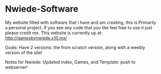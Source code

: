 Nwiede-Software
============
My website filled with software that I have and am creating, this is Primarily a personal project. If you see any code that you like feel free to use it just please credit me.
This website is currently up at: http://gamesbynwiede.x10.mx/

Goals:
Have 2 versions: the from scratch version, along with a weebly version of the site!

Notes for Nwiede:
Updated index, Games, and Template: push to webserver!
